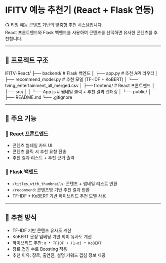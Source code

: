 
# IFITV 예능 추천기 (React + Flask 연동)

📺 티빙 예능 콘텐츠 기반의 맞춤형 추천 시스템입니다.  
React 프론트엔드와 Flask 백엔드를 사용하여 콘텐츠를 선택하면 유사한 콘텐츠를 추천합니다.

---

## 📁 프로젝트 구조

IFITV-React/
├── backend/                # Flask 백엔드
│   ├── app.py              # 추천 API 라우터
│   ├── recommend_model.py  # 추천 모델 (TF-IDF + KoBERT)
│   └── tving_entertainment_all_merged.csv
│
├── frontend/               # React 프론트엔드
│   ├── src/
│   │   └── App.js          # 썸네일 클릭 + 추천 결과 렌더링
│   └── public/
│
├── README.md
└── .gitignore

---

## 🚀 주요 기능

### 🎨 React 프론트엔드
- 콘텐츠 썸네일 카드 UI
- 콘텐츠 클릭 시 추천 요청 전송
- 추천 결과 리스트 + 추천 근거 출력

### 🧠 Flask 백엔드
- `/titles_with_thumbnails`: 콘텐츠 + 썸네일 리스트 반환
- `/recommend`: 콘텐츠명 기반 추천 결과 반환
- TF-IDF + KoBERT 기반 하이브리드 추천 모델 사용

---

## 🧠 추천 방식

- TF-IDF 기반 콘텐츠 유사도 계산
- KoBERT 문장 임베딩 기반 의미 유사도 계산
- 하이브리드 추천: `α * TFIDF + (1-α) * KoBERT`
- 장르 겹침 수로 Boosting 적용
- 추천 이유: 장르, 출연진, 설명 키워드 겹침 정보 제공


